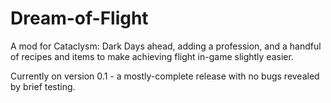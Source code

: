 # Dream-of-Flight
A mod for Cataclysm: Dark Days ahead, adding a profession, and a handful of recipes and items to make achieving flight in-game slightly easier.

Currently on version 0.1 - a mostly-complete release with no bugs revealed by brief testing.
